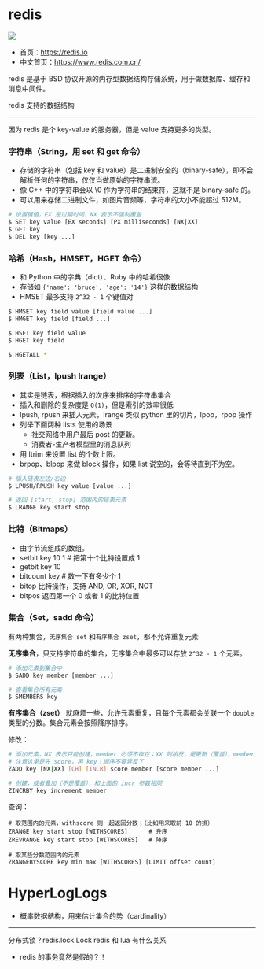 # redis 

![](https://redis.io/images/redis.png)

- 首页：https://redis.io
- 中文首页：https://www.redis.com.cn/

redis 是基于 BSD 协议开源的内存型数据结构存储系统，用于做数据库、缓存和消息中间件。

redis 支持的数据结构

---

因为 redis 是个 key-value 的服务器，但是 value 支持更多的类型。

###  字符串（String，用 set 和 get 命令）

- 存储的字符串（包括 key 和 value）是二进制安全的（binary-safe），即不会解析任何的字符串，仅仅当做原始的字符串流。
- 像 C++ 中的字符串会以 \0 作为字符串的结束符，这就不是 binary-safe 的。
- 可以用来存储二进制文件，如图片音频等，字符串的大小不能超过 512M。

```bash
# 设置键值，EX 是过期时间，NX 表示不强制覆盖
$ SET key value [EX seconds] [PX milliseconds] [NX|XX]
$ GET key
$ DEL key [key ...]
```

### 哈希（Hash，HMSET，HGET 命令）
- 和 Python 中的字典（dict）、Ruby 中的哈希很像
- 存储如 `{'name': 'bruce', 'age': '14'}` 这样的数据结构
- HMSET 最多支持 `2^32 - 1` 个键值对

```bash
$ HMSET key field value [field value ...]
$ HMGET key field [field ...]

$ HSET key field value
$ HGET key field

$ HGETALL *
```

### 列表（List，lpush lrange）
- 其实是链表，根据插入的次序来排序的字符串集合
- 插入和删除的复杂度是 `O(1)`，但是索引的效率很低
- lpush, rpush 来插入元素，lrange 类似 python 里的切片，lpop，rpop 操作
- 列举下面两种 lists 使用的场景
    - 社交网络中用户最后 post 的更新。
    - 消费者-生产者模型里的消息队列
- 用 ltrim 来设置 list 的个数上限。
- brpop、blpop 来做 block 操作，如果 list 说空的，会等待直到不为空。

```bash
# 插入链表左边/右边
$ LPUSH/RPUSH key value [value ...]

# 返回 [start, stop] 范围内的链表元素
$ LRANGE key start stop
```

### 比特（Bitmaps）
- 由字节流组成的数组。
- setbit key 10 1 # 把第十个比特设置成 1
- getbit key 10
- bitcount key # 数一下有多少个 1
- bitop 比特操作，支持 AND, OR, XOR, NOT
- bitpos 返回第一个 0 或者 1 的比特位置

### 集合（Set，sadd 命令）
有两种集合，`无序集合 set` 和`有序集合 zset`，都不允许重复元素

**无序集合**，只支持字符串的集合，无序集合中最多可以存放 `2^32 - 1` 个元素。
```bash
# 添加元素到集合中
$ SADD key member [member ...]

# 查看集合所有元素
$ SMEMBERS key
```

**有序集合（zset）** 就麻烦一些，允许元素重复，且每个元素都会关联一个 `double` 类型的分数。集合元素会按照降序排序。

修改：
```bash
# 添加元素，NX 表示只能创建，member 必须不存在；XX 则相反，是更新（覆盖），member 必须存在；
# 注意这里是先 score，再 key！顺序不要弄反了
ZADD key [NX|XX] [CH] [INCR] score member [score member ...]

# 创建，或者叠加（不是覆盖），和上面的 incr 参数相同
ZINCRBY key increment member
```

查询：
```
# 取范围内的元素，withscore 则一起返回分数；（比如用来取前 10 的排）
ZRANGE key start stop [WITHSCORES]      # 升序
ZREVRANGE key start stop [WITHSCORES]   # 降序

# 取某些分数范围内的元素
ZRANGEBYSCORE key min max [WITHSCORES] [LIMIT offset count]
```

# HyperLogLogs
- 概率数据结构，用来估计集合的势（cardinality）

---


分布式锁？redis.lock.Lock
redis 和 lua 有什么关系
- redis 的事务竟然是假的？！
